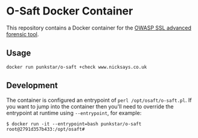 # O-Saft Docker Container

This repository contains a Docker container for the [OWASP SSL advanced forensic tool](https://github.com/OWASP/O-Saft).

## Usage

    docker run punkstar/o-saft +check www.nicksays.co.uk

## Development

The container is configured an entrypoint of `perl /opt/osaft/o-saft.pl`.  If you want to jump into the container then you'll need to override the entrypoint at runtime using `--entrypoint`, for example:

    $ docker run -it --entrypoint=bash punkstar/o-saft
    root@2791d357b433:/opt/osaft#
